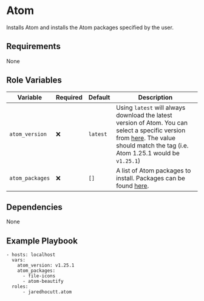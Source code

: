 # Atom

Installs Atom and installs the Atom packages specified by the user.

## Requirements

None

## Role Variables

| Variable        | Required | Default  | Description                                                                                                                                                                                                                |
| --------------- | -------- | -------- | -------------------------------------------------------------------------------------------------------------------------------------------------------------------------------------------------------------------------- |
| `atom_version`  | :x:      | `latest` | Using `latest` will always download the latest version of Atom. You can select a specific version from [here](https://github.com/atom/atom/releases). The value should match the tag (i.e. Atom 1.25.1 would be `v1.25.1`) |
| `atom_packages` | :x:      | `[]`     | A list of Atom packages to install. Packages can be found [here](https://atom.io/packages).                                                                                                                                |

## Dependencies

None

## Example Playbook

```
- hosts: localhost
  vars:
    atom_version: v1.25.1
    atom_packages:
      - file-icons
      - atom-beautify
  roles:
      - jaredhocutt.atom
```
